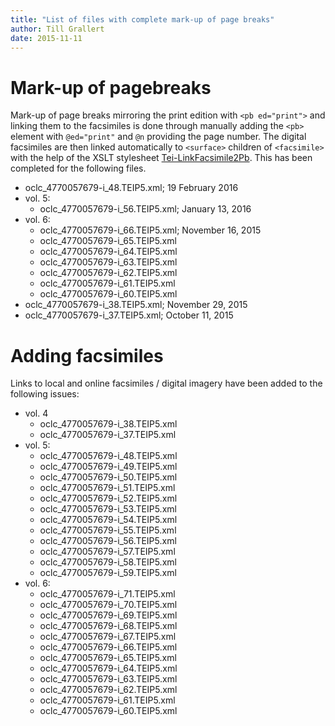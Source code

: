 ```yaml
---
title: "List of files with complete mark-up of page breaks"
author: Till Grallert
date: 2015-11-11
---
```


# Mark-up of pagebreaks

Mark-up of page breaks mirroring the print edition with `<pb ed="print">` and linking them to the facsimiles is done through manually adding the `<pb>` element with `@ed="print"` and `@n` providing the page number. The digital facsimiles are then linked automatically to `<surface>` children of `<facsimile>` with the help of the XSLT stylesheet [Tei-LinkFacsimile2Pb](xslt/Tei-LinkFacsimile2Pb.xsl). This has been completed for the following files.

- oclc_4770057679-i_48.TEIP5.xml; 19 February 2016 
- vol. 5:
    + oclc_4770057679-i_56.TEIP5.xml; January 13, 2016
- vol. 6:
    - oclc_4770057679-i_66.TEIP5.xml; November 16, 2015 
    - oclc_4770057679-i_65.TEIP5.xml
    - oclc_4770057679-i_64.TEIP5.xml
    - oclc_4770057679-i_63.TEIP5.xml
    - oclc_4770057679-i_62.TEIP5.xml
    - oclc_4770057679-i_61.TEIP5.xml
    - oclc_4770057679-i_60.TEIP5.xml
- oclc_4770057679-i_38.TEIP5.xml; November 29, 2015
- oclc_4770057679-i_37.TEIP5.xml; October 11, 2015

# Adding facsimiles

Links to local and online facsimiles / digital imagery have been added to the following issues:

- vol. 4
    - oclc_4770057679-i_38.TEIP5.xml
    - oclc_4770057679-i_37.TEIP5.xml
- vol. 5:
    - oclc_4770057679-i_48.TEIP5.xml
    - oclc_4770057679-i_49.TEIP5.xml
    - oclc_4770057679-i_50.TEIP5.xml
    - oclc_4770057679-i_51.TEIP5.xml
    - oclc_4770057679-i_52.TEIP5.xml
    - oclc_4770057679-i_53.TEIP5.xml
    - oclc_4770057679-i_54.TEIP5.xml
    - oclc_4770057679-i_55.TEIP5.xml
    - oclc_4770057679-i_56.TEIP5.xml
    - oclc_4770057679-i_57.TEIP5.xml
    - oclc_4770057679-i_58.TEIP5.xml
    - oclc_4770057679-i_59.TEIP5.xml
- vol. 6:
    - oclc_4770057679-i_71.TEIP5.xml
    - oclc_4770057679-i_70.TEIP5.xml
    - oclc_4770057679-i_69.TEIP5.xml
    - oclc_4770057679-i_68.TEIP5.xml
    - oclc_4770057679-i_67.TEIP5.xml
    - oclc_4770057679-i_66.TEIP5.xml
    - oclc_4770057679-i_65.TEIP5.xml
    - oclc_4770057679-i_64.TEIP5.xml
    - oclc_4770057679-i_63.TEIP5.xml
    - oclc_4770057679-i_62.TEIP5.xml
    - oclc_4770057679-i_61.TEIP5.xml
    - oclc_4770057679-i_60.TEIP5.xml
